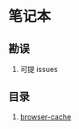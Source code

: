 # 笔记本

## 勘误
1. 可提 issues

## 目录
1. [browser-cache](./docs/front-end/browser/2021-09-15-browser-cache.md)